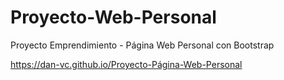 # Proyecto-Web-Personal
Proyecto Emprendimiento - Página Web Personal con Bootstrap

https://dan-vc.github.io/Proyecto-Página-Web-Personal
